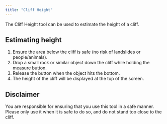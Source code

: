 ```yaml
---
title: "Cliff Height"
---
```


The Cliff Height tool can be used to estimate the height of a cliff.

## Estimating height
1. Ensure the area below the cliff is safe (no risk of landslides or people/animals).
2. Drop a small rock or similar object down the cliff while holding the measure button.
3. Release the button when the object hits the bottom.
4. The height of the cliff will be displayed at the top of the screen.

## Disclaimer
You are responsible for ensuring that you use this tool in a safe manner. Please only use it when it is safe to do so, and do not stand too close to the cliff.
